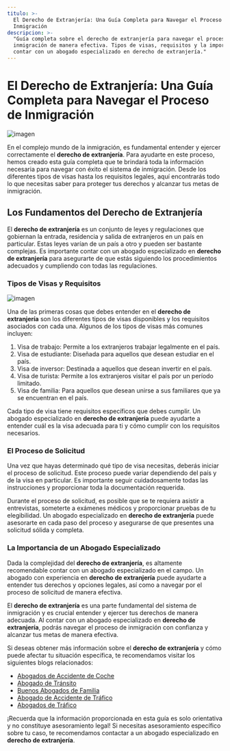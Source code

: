 ```yaml
---
titulo: >-
  El Derecho de Extranjería: Una Guía Completa para Navegar el Proceso de
  Inmigración
descripcion: >-
  "Guía completa sobre el derecho de extranjería para navegar el proceso de
  inmigración de manera efectiva. Tipos de visas, requisitos y la importancia de
  contar con un abogado especializado en derecho de extranjería."
---
```


# El Derecho de Extranjería: Una Guía Completa para Navegar el Proceso de Inmigración

![imagen](./img/derecho-de-extranjeria-1.webp)


En el complejo mundo de la inmigración, es fundamental entender y ejercer correctamente el **derecho de extranjería**. Para ayudarte en este proceso, hemos creado esta guía completa que te brindará toda la información necesaria para navegar con éxito el sistema de inmigración. Desde los diferentes tipos de visas hasta los requisitos legales, aquí encontrarás todo lo que necesitas saber para proteger tus derechos y alcanzar tus metas de inmigración.

## Los Fundamentos del Derecho de Extranjería

El **derecho de extranjería** es un conjunto de leyes y regulaciones que gobiernan la entrada, residencia y salida de extranjeros en un país en particular. Estas leyes varían de un país a otro y pueden ser bastante complejas. Es importante contar con un abogado especializado en **derecho de extranjería** para asegurarte de que estás siguiendo los procedimientos adecuados y cumpliendo con todas las regulaciones.

### Tipos de Visas y Requisitos

![imagen](./img/derecho-de-extranjeria-2.webp)

Una de las primeras cosas que debes entender en el **derecho de extranjería** son los diferentes tipos de visas disponibles y los requisitos asociados con cada una. Algunos de los tipos de visas más comunes incluyen:

1. Visa de trabajo: Permite a los extranjeros trabajar legalmente en el país.
2. Visa de estudiante: Diseñada para aquellos que desean estudiar en el país.
3. Visa de inversor: Destinada a aquellos que desean invertir en el país.
4. Visa de turista: Permite a los extranjeros visitar el país por un período limitado.
5. Visa de familia: Para aquellos que desean unirse a sus familiares que ya se encuentran en el país.

Cada tipo de visa tiene requisitos específicos que debes cumplir. Un abogado especializado en **derecho de extranjería** puede ayudarte a entender cuál es la visa adecuada para ti y cómo cumplir con los requisitos necesarios.

### El Proceso de Solicitud

Una vez que hayas determinado qué tipo de visa necesitas, deberás iniciar el proceso de solicitud. Este proceso puede variar dependiendo del país y de la visa en particular. Es importante seguir cuidadosamente todas las instrucciones y proporcionar toda la documentación requerida.

Durante el proceso de solicitud, es posible que se te requiera asistir a entrevistas, someterte a exámenes médicos y proporcionar pruebas de tu elegibilidad. Un abogado especializado en **derecho de extranjería** puede asesorarte en cada paso del proceso y asegurarse de que presentes una solicitud sólida y completa.

### La Importancia de un Abogado Especializado

Dada la complejidad del **derecho de extranjería**, es altamente recomendable contar con un abogado especializado en el campo. Un abogado con experiencia en **derecho de extranjería** puede ayudarte a entender tus derechos y opciones legales, así como a navegar por el proceso de solicitud de manera efectiva.



El **derecho de extranjería** es una parte fundamental del sistema de inmigración y es crucial entender y ejercer tus derechos de manera adecuada. Al contar con un abogado especializado en **derecho de extranjería**, podrás navegar el proceso de inmigración con confianza y alcanzar tus metas de manera efectiva.

Si deseas obtener más información sobre el **derecho de extranjería** y cómo puede afectar tu situación específica, te recomendamos visitar los siguientes blogs relacionados:

- [Abogados de Accidente de Coche](abogados-accidente-coche)
- [Abogado de Tránsito](abogado-de-transito)
- [Buenos Abogados de Familia](buenos-abogados-de-familia)
- [Abogado de Accidente de Tráfico](abogado-accidente-trafico)
- [Abogados de Tráfico](abogados-de-trafico)

¡Recuerda que la información proporcionada en esta guía es solo orientativa y no constituye asesoramiento legal! Si necesitas asesoramiento específico sobre tu caso, te recomendamos contactar a un abogado especializado en **derecho de extranjería**.
